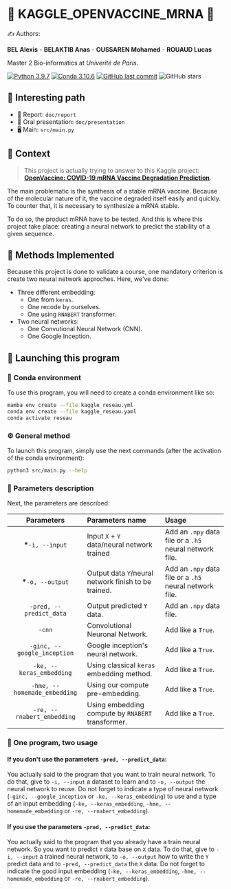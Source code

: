 # 🦙 KAGGLE_OPENVACCINE_MRNA 🦙

✍ Authors:

**BEL Alexis** - **BELAKTIB Anas** - **OUSSAREN Mohamed** - **ROUAUD Lucas**

Master 2 Bio-informatics at *Univerité de Paris*.

[![Python 3.9.7](https://img.shields.io/badge/python-%E2%89%A5_3.9.7-blue.svg)](https://www.python.org/downloads/release/python-397/)
[![Conda 3.10.6](https://img.shields.io/badge/miniconda-%E2%89%A5_3.10.6-green.svg)](https://docs.conda.io/en/latest/miniconda.html)
[![GitHub last commit](https://img.shields.io/github/last-commit/FilouPlains/KAGGLE_OPENVACCINE_MRNA.svg)](https://github.com/FilouPlains/KAGGLE_OPENVACCINE_MRNA)
![GitHub stars](https://img.shields.io/github/stars/FilouPlains/KAGGLE_OPENVACCINE_MRNA.svg?style=social)

## 🔎 Interesting path
- 📑 Report: `doc/report`
- 📢 Oral presentation: `doc/presentation`
- 🖥 Main: `src/main.py`

## 🤔 Context

> This project is actually trying to answer to this Kaggle project: [**OpenVaccine: COVID-19 mRNA Vaccine Degradation Prediction**](https://www.kaggle.com/competitions/stanford-covid-vaccine).

The main problematic is the synthesis of a stable mRNA vaccine. Because of the molecular nature of it, the vaccine degraded itself easily and quickly. To counter that, it is necessary to synthesize a mRNA stable.

To do so, the product mRNA have to be tested. And this is where this project take place: creating a neural network to predict the stability of a given sequence.

## 🧐 Methods Implemented

Because this project is done to validate a course, one mandatory criterion is create two neural network approches. Here, we've done:
- Three different embedding:
  - One from `keras`.
  - One recode by ourselves.
  - One using `RNABERT` transformer.
- Two neural networks:
  - One Convutional Neural Network (CNN).
  - One Google Inception.

## 🚀 Launching this program

### 🐍 Conda environment

To use this program, you will need to create a conda environment like so:

```bash
mamba env create --file kaggle_reseau.yml
conda env create --file kaggle_reseau.yaml
conda activate reseau
```

### ⚙️ General method

To launch this program, simply use the next commands (after the activation of the conda environment):

```bash
python3 src/main.py --help
```

### 🔎 Parameters description

Next, the parameters are described:



|        **Parameters**        | **Parameters name**                                  | **Usage**                                               |
| :--------------------------: | :--------------------------------------------------- | :------------------------------------------------------ |
|     **\***`-i, --input`      | Input `X` + `Y` data/neural network trained          | Add an `.npy` data file or a `.h5` neural network file. |
|     **\***`-o, --output`     | Output data `Y`/neural network finish to be trained. | Add an `.npy` data file or a `.h5`   neural network file. |
|   `-pred, --predict_data`    | Output predicted `Y` data.                           | Add an `.npy` data file.                                |
|            `-cnn`            | Convolutional Neuronal Network.                      | Add like a `True`.                                      |
| `-ginc, --google_inception`  | Google inception's neural network.                   | Add like a `True`.                                      |
|   `-ke, --keras_embedding`   | Using classical `keras` embedding method.            | Add like a `True`.                                      |
| `-hme, --homemade_embedding` | Using our compute pre-embedding.                     | Add like a `True`.                                      |
|  `-re, --rnabert_embedding`  | Using embedding compute by `RNABERT` transformer.    | Add like a `True`.                                      |

### 🧠 One program, two usage

#### **If you don't use the parameters `-pred, --predict_data`:**

You actually said to the program that you want to train neural network. To do that, give to `-i, --input` a dataset to learn and to `-o, --output` the neural network to reuse. Do not forget to indicate a type of neural network (`-ginc, --google_inception` or `-ke, --keras_embedding`) to use and a type of an input embedding (`-ke, --keras_embedding`, `-hme, --homemade_embedding` or `-re, --rnabert_embedding`).

#### **If you use the parameters `-pred, --predict_data`:**

You actually said to the program that you already have a train neural network. So you want to predict `Y` data base on `X` data. To do that, give to `-i, --input` a trained neural network, to `-o, --output` how to write the `Y` predict data and to `-pred, --predict_data` the `X` data. Do not forget to indicate the good input embedding (`-ke, --keras_embedding`, `-hme, --homemade_embedding` or `-re, --rnabert_embedding`).
